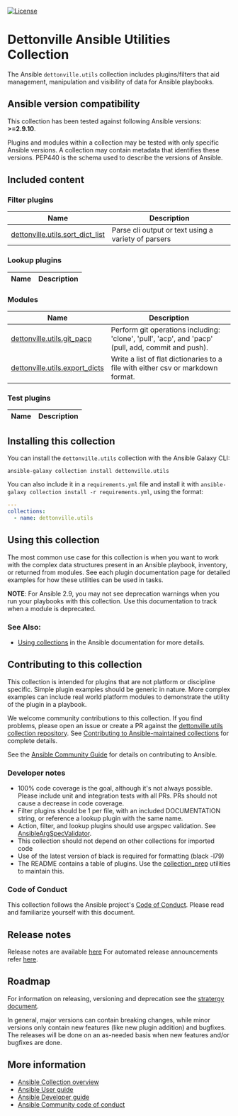 
[![License](https://img.shields.io/badge/license-MIT-brightgreen.svg?style=flat)](LICENSE)

# Dettonville Ansible Utilities Collection

The Ansible ``dettonville.utils`` collection includes plugins/filters that aid management, manipulation and visibility of data for Ansible playbooks.

<!--start requires_ansible-->
## Ansible version compatibility

This collection has been tested against following Ansible versions: **>=2.9.10**.

Plugins and modules within a collection may be tested with only specific Ansible versions.
A collection may contain metadata that identifies these versions.
PEP440 is the schema used to describe the versions of Ansible.
<!--end requires_ansible-->

## Included content

<!--start collection content-->
### Filter plugins
Name | Description
--- | ---
[dettonville.utils.sort_dict_list](https://github.com/dettonville/ansible-dettonville-utils/blob/main/docs/dettonville.utils.sort_dict_list.md)|Parse cli output or text using a variety of parsers

### Lookup plugins
Name | Description
--- | ---

### Modules
Name | Description
--- | ---
[dettonville.utils.git_pacp](https://github.com/dettonville/ansible-dettonville-utils/blob/main/docs/dettonville.utils.git_pacp.md)|Perform git operations including: 'clone', 'pull', 'acp', and 'pacp' (pull, add, commit and push).
[dettonville.utils.export_dicts](https://github.com/dettonville/ansible-dettonville-utils/blob/main/docs/dettonville.utils.export_dicts.md)|Write a list of flat dictionaries to a file with either csv or markdown format.

### Test plugins
Name | Description
--- | ---

<!--end collection content-->

## Installing this collection

You can install the ``dettonville.utils`` collection with the Ansible Galaxy CLI:

    ansible-galaxy collection install dettonville.utils

You can also include it in a `requirements.yml` file and install it with `ansible-galaxy collection install -r requirements.yml`, using the format:

```yaml
---
collections:
  - name: dettonville.utils
```
## Using this collection

The most common use case for this collection is when you want to work with the complex data structures present in an Ansible playbook, inventory, or returned from modules. See each plugin documentation page for detailed examples for how these utilities can be used in tasks.


**NOTE**: For Ansible 2.9, you may not see deprecation warnings when you run your playbooks with this collection. Use this documentation to track when a module is deprecated.

### See Also:

* [Using collections](https://docs.ansible.com/ansible/latest/user_guide/collections_using.html) in the Ansible documentation for more details.

## Contributing to this collection

This collection is intended for plugins that are not platform or discipline specific. Simple plugin examples should be generic in nature. More complex examples can include real world platform modules to demonstrate the utility of the plugin in a playbook.

We welcome community contributions to this collection. If you find problems, please open an issue or create a PR against the [dettonville.utils collection repository](https://github.com/ansible-collections/dettonville.utils). See [Contributing to Ansible-maintained collections](https://docs.ansible.com/ansible/devel/community/contributing_maintained_collections.html#contributing-maintained-collections) for complete details.

See the [Ansible Community Guide](https://docs.ansible.com/ansible/latest/community/index.html) for details on contributing to Ansible.

### Developer notes

- 100% code coverage is the goal, although it's not always possible. Please include unit and integration tests with all PRs. PRs should not cause a decrease in code coverage.
- Filter plugins should be 1 per file, with an included DOCUMENTATION string, or reference a lookup plugin with the same name.
- Action, filter, and lookup plugins should use argspec validation. See [AnsibleArgSpecValidator](https://github.com/dettonville/ansible-dettonville-utils/blob/main/plugins/module_utils/common/argspec_validate.py).
- This collection should not depend on other collections for imported code
- Use of the latest version of black is required for formatting (black -l79)
- The README contains a table of plugins. Use the [collection_prep](https://github.com/ansible-network/collection_prep) utilities to maintain this.


### Code of Conduct
This collection follows the Ansible project's
[Code of Conduct](https://docs.ansible.com/ansible/devel/community/code_of_conduct.html).
Please read and familiarize yourself with this document.


## Release notes
<!--Add a link to a changelog.md file or an external docsite to cover this information. -->
Release notes are available [here](https://github.com/dettonville/ansible-dettonville-utils/blob/main/changelogs/CHANGELOG.rst)
For automated release announcements refer [here](https://twitter.com/AnsibleContent).


## Roadmap
For information on releasing, versioning and deprecation see the [stratergy document](https://access.redhat.com/articles/4993781).

In general, major versions can contain breaking changes, while minor versions only contain new features (like new plugin addition) and bugfixes.
The releases will be done on an as-needed basis when new features and/or bugfixes are done.

<!-- Optional. Include the roadmap for this collection, and the proposed release/versioning strategy so users can anticipate the upgrade/update cycle. -->

## More information

- [Ansible Collection overview](https://github.com/ansible-collections/overview)
- [Ansible User guide](https://docs.ansible.com/ansible/latest/user_guide/index.html)
- [Ansible Developer guide](https://docs.ansible.com/ansible/latest/dev_guide/index.html)
- [Ansible Community code of conduct](https://docs.ansible.com/ansible/latest/community/code_of_conduct.html)

